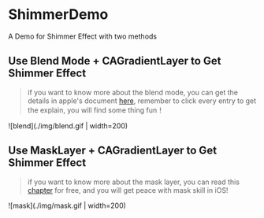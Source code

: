 # ShimmerDemo
A Demo for Shimmer Effect with two methods

## Use Blend Mode + CAGradientLayer to Get Shimmer Effect
> if you want to know more about the blend mode, you can get the details in apple's document [here](https://developer.apple.com/library/archive/documentation/GraphicsImaging/Reference/CoreImageFilterReference/index.html#//apple_ref/doc/uid/TP30000136-SW71), remember to click every entry to get the explain, you will find some thing fun！

![blend](./img/blend.gif | width=200)

## Use MaskLayer + CAGradientLayer to Get Shimmer Effect
> if you want to know more about the mask layer, you can read this [chapter](https://www.raywenderlich.com/books/ios-animations-by-tutorials/v6.0/chapters/15-shapes-masks) for free, and you will get peace with mask skill in iOS!

![mask](./img/mask.gif | width=200)

